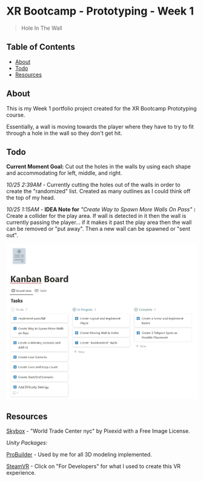 # XR Bootcamp - Prototyping - Week 1
> Hole In The Wall

## Table of Contents

- [About](#about)
- [Todo](#todo)
- [Resources](#resources)

## About

This is my Week 1 portfolio project created for the XR Bootcamp Prototyping course.

Essentially, a wall is moving towards the player where they have to try to
fit through a hole in the wall so they don't get hit.


## Todo

**Current Moment Goal:** Cut out the holes in the walls by using each shape and
accommodating for left, middle, and right.

*10/25 2:39AM -* Currently cutting the holes out of the walls in order to
create the "randomized" list. Created as many outlines as I could think off the
top of my head.

*10/25 1:15AM -* **IDEA Note for** *"Create Way to Spawn More Walls On Pass"* **:**
Create a collider for the play area. If wall is detected in it then the wall is
currently passing the player... if it makes it past the play area then the wall can
be removed or "put away". Then a new wall can be spawned or "sent out".

![KanbanBoardProgress](Images_README/KanbanBoardProgress.jpg)

## Resources

[Skybox](https://pixexid.com/image/92b7d861-world-trade-center-nyc) - "World Trade
Center nyc" by Pixexid with a Free Image License.

*Unity Packages:*

[ProBuilder](https://unity.com/features/probuilder) - Used by me for all 3D modeling
implemented.

[SteamVR](https://www.steamvr.com/en/) - Click on "For Developers" for what I used to
create this VR experience.